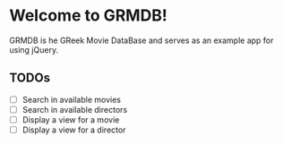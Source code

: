 # Welcome to GRMDB!

GRMDB is he GReek Movie DataBase and serves as an example app for using jQuery.

## TODOs

- [ ] Search in available movies
- [ ] Search in available directors
- [ ] Display a view for a movie
- [ ] Display a view for a director
